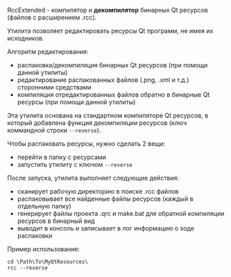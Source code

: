 
RccExtended - компилятор и **декомпилятор** бинарных Qt ресурсов (файлов с расширением .rcc).

Утилита позволяет редактировать ресурсы Qt программ, не имея их исходников.

Алгоритм редактирования:
  
  - распаковка/декомпиляция бинарных Qt ресурсов (при помощи данной утилиты)
  - редактирование распакованных файлов (.png, .xml и т.д.) сторонними средствами
  - компиляция отредактированных файлов обратно в бинарные Qt ресурсы (при помощи данной утилиты)

Эта утилита основана на стандартном компиляторе Qt ресурсов, в который добавлена функция 
декомпиляции ресурсов (ключ коммандной строки `--reverse`).

Чтобы распаковать ресурсы, нужно сделать 2 вещи:

  - перейти в папку с ресурсами
  - запустить утилиту с ключом `--reverse`
  
После запуска, утилита выполняет следующие действия:
  
  - сканирует рабочую директорию в поиске .rcc файлов
  - распаковывает все найденные файлы ресурсов (каждый в отдельную папку)
  - генерирует файлы проекта .qrc и make.bat для обратной компиляции ресурсов в бинарный вид
  - выводит в консоль и записывает в лог информацию о ходе распаковки 

Пример использования:

    cd \Path\To\MyQtResources\
    rcc --reverse